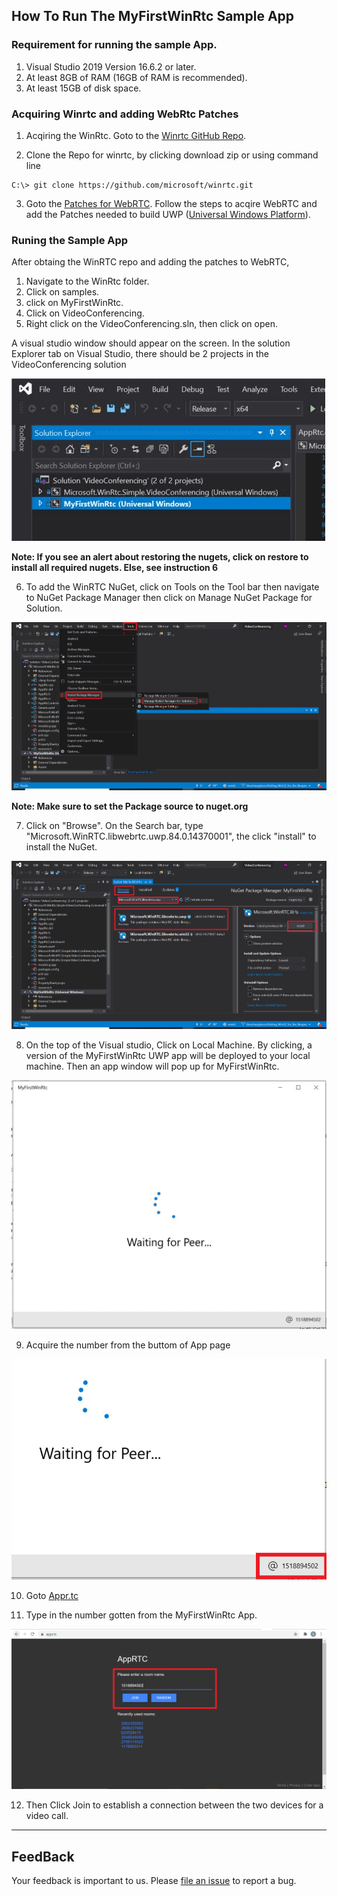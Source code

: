 ## How To Run The MyFirstWinRtc Sample App

### Requirement for running the sample App.

1. Visual Studio 2019 Version 16.6.2 or later.
2. At least 8GB of RAM (16GB of RAM is recommended).
3. At least 15GB of disk space.

### Acquiring Winrtc and adding WebRtc Patches

1. Acqiring the WinRtc. Goto to the [Winrtc GitHub Repo](https://github.com/microsoft/winrtc).

2. Clone the Repo for winrtc, by clicking download zip or using command line
```
C:\> git clone https://github.com/microsoft/winrtc.git
```
3. Goto the [Patches for WebRTC](https://github.com/microsoft/winrtc/tree/master/patches_for_WebRTC_org/m84).
Follow the steps to acqire WebRTC and add the Patches needed to build UWP ([Universal Windows Platform](https://docs.microsoft.com/en-us/windows/uwp/get-started/universal-application-platform-guide)).


### Runing the Sample App

After obtaing the WinRTC repo and adding the patches to WebRTC,

1. Navigate to the WinRtc folder.
2. Click on samples.
3. click on MyFirstWinRtc.
4. Click on VideoConferencing.
5. Right click on the VideoConferencing.sln, then click on open.  

A visual studio window should appear on the screen.
In the solution Explorer tab on Visual Studio, there should be 2 projects in the VideoConferencing solution 

<img src="/docs/sln.png"> 

**Note: If you see an alert about restoring the nugets, click on restore to install all required nugets. Else, see instruction 6**

6. To add the WinRTC NuGet, click on Tools on the Tool bar then navigate to NuGet Package Manager then click on Manage NuGet Package for Solution.

<img src="/docs/adding_Nuget.png">

**Note: Make sure to set the Package source to nuget.org**

7. Click on "Browse". On the Search bar, type "Microsoft.WinRTC.libwebrtc.uwp.84.0.14370001", the click "install" to install the NuGet.

<img src="/docs/install_Nuget.png">

8. On the top of the Visual studio, Click on Local Machine. By clicking, a version of the MyFirstWinRtc UWP app will be deployed to your local machine.
Then an app window will pop up for MyFirstWinRtc.

<img src="/docs/AddUser.png"> 

9. Acquire the number from the buttom of App page
 
 <img src="/docs/roomNum.png"> 

10. Goto [Appr.tc](https://appr.tc)

11. Type in the number gotten from the MyFirstWinRtc App.

 <img src="/docs/tempsnip.png"> 

12. Then Click Join to establish a connection between the two devices for a video call.

---

## FeedBack

Your feedback is important to us. Please [file an issue](https://github.com/microsoft/winrtc/issues/new/choose) to report a bug. 










